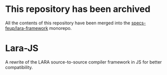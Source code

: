 # This repository has been archived
All the contents of this repository have been merged into the  [specs-feup/lara-framework](https://github.com/specs-feup/lara-framework) monorepo.


# Lara-JS

A rewrite of the LARA source-to-source compiler framework in JS for better compatibility.
